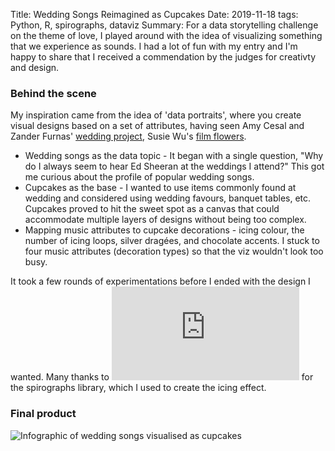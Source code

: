 Title: Wedding Songs Reimagined as Cupcakes
Date: 2019-11-18
tags: Python, R, spirographs, dataviz
Summary: For a data storytelling challenge on the theme of love, I played around with the idea of visualizing something that we experience as sounds. I had a lot of fun with my entry and I'm happy to share that I received a commendation by the judges for creativty and design.

### Behind the scene

My inspiration came from the idea of 'data portraits', where you create visual designs based on a set of attributes, having seen Amy Cesal and Zander Furnas' [wedding project](https://medium.com/nightingale/https-medium-com-data-visualization-society-wedding-data-viz-36e7b9f4787f), Susie Wu's [film flowers](http://bl.ocks.org/sxywu/raw/d612c6c653fb8b4d7ff3d422be164a5d/).

* Wedding songs as the data topic - It began with a single question, "Why do I always seem to hear Ed Sheeran at the weddings I attend?" This got me curious about the profile of popular wedding songs.
* Cupcakes as the base - I wanted to use items commonly found at wedding and considered using wedding favours, banquet tables, etc. Cupcakes proved to hit the sweet spot as a canvas that could accommodate multiple layers of designs without being too complex.
* Mapping music attributes to cupcake decorations - icing colour, the number of icing loops, silver dragées, and chocolate accents. I stuck to four music attributes (decoration types) so that the viz wouldn't look too busy.

It took a few rounds of experimentations before I ended with the design I wanted. Many thanks to ![Joel Schneider](https://wjschne.github.io/spiro/index.html) for the spirographs library, which I used to create the icing effect.

### Final product

![Infographic of wedding songs visualised as cupcakes]({static}/images/img20191118ii.png)

